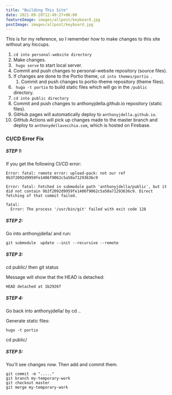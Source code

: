```yaml
---
title: "Building This Site"
date: 2021-09-28T12:49:27+06:00
featureImage: images/allpost/keyboard.jpg
postImage: images/allpost/keyboard.jpg
---
```


This is for my reference, so I remember how to make changes to this site without any hiccups. 

1. ```cd into personal-website directory```
2. Make changes.
3. ``` hugo serve``` to start local server.
4. Commit and push changes to personal-website repository (source files).
5. If changes are done to the Portio theme, ```cd into themes/portio ```.
    1. Commit and push changes to portio-theme repository (theme files).
6. ``` hugo -t portio``` to build static files which will go in the `/public ` directory.
7. ```cd into public directory```
8. Commit and push changes to anthonyjdella.github.io repository (static files).
9. GitHub pages will automatically deploy to `anthonyjdella.github.io`.
10. GitHub Actions will pick up changes made to the master branch and deploy to `anthonydellavecchia.com`, which is hosted on Firebase.


### CI/CD Error Fix


##### STEP 1:
If you get the following CI/CD error:

```
Error: fatal: remote error: upload-pack: not our ref 9b3f2092d9959fe1406f9062c5a50a71293636c9

Error: fatal: Fetched in submodule path 'anthonyjdella/public', but it did not contain 9b3f2092d9959fe1406f9062c5a50a71293636c9. Direct fetching of that commit failed.

fatal: 
  Error: The process '/usr/bin/git' failed with exit code 128
```


##### STEP 2:
Go into anthonyjdella/ and run:

```
git submodule  update --init --recursive --remote
```


##### STEP 3:
cd public/ then
git status

Message will show that the HEAD is detached:
```
HEAD detached at 1b2926f
```

##### STEP 4:
Go back into anthonyjdella/ by
cd ..

Generate static files:

```
hugo -t portio
```

cd public/

##### STEP 5:
You'll see changes now. Then add and commit them.

```
git commit -m "....."
git branch my-temporary-work
git checkout master
git merge my-temporary-work
```

